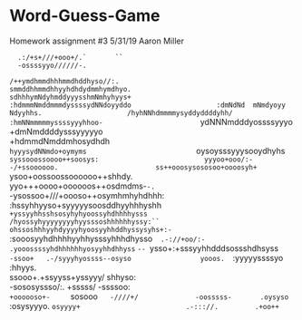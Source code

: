 # Word-Guess-Game
Homework assignment #3 5/31/19
Aaron Miller

<!-- Known Issues List -->
<!-- TODO: doesn't work with words that have duplicate letters -->
<!-- SOLVED Accepts input which is not a letter -->
<!-- SOLVED Doesn't adjust for case -->
<!-- SOLVED java need to be extracted and moved to discrete files -->
<!-- TODO: duplicate guesses not rejected -->
<!-- TODO: add spaces between blank letters -->
<!-- TODO: Last letter chosen not isplayed before win message -->
<!-- TODO: fix readability of code, looks uuuughhlyyy -->


<!-- dog ascii art start -->

      .:/+s+///+ooo+/.`       ``                                                              
      -ossssyyo//////-.                            
`/++ymdhmmdhhhmmdhddhyso//:.                      
smmddhhmmdhhyyhdhdydmmhymdhyo.                    
sdhhhymNdyhmddyyysshmNmhyhyys+                    
:hdmmmNmddmmmdyssssydNNdoyyddo                    
 :dmNdNd  mNmdyoyy  Ndyyhhs.                    
  /hyhNNhdmmmmysyddyddddyhh/                      
    :hmNNmmmmmyssssyyyhhoo-                       
    `ydNNNmdddyossssyyyo                          
     +dmNmddddysssyyyyyo                          
     +hdmmdNmddmhosydhdh                          
    `hyyysydNNmdo+oymyms                          
   `oysoysssyyysooydhyhs`                         
   syssooossoooo++soosys:                         
   yyyoo+ooo/:--/+ssoooooo.                       
   ss++ooosysososoo+oooosyh+`                     
   ysoo+oossoossoooooo++shhdy.                    
   yyo+++oooo+oooooos++osdmdms-`-.`               
   -ysossoo+///+oooso++osymhmhyhdhhh:             
   :hssyhhyyso+syyyyysoosddhyyhhhyshh`            
   +yssyyhhsshsosyhyhyoossyhdhhhhysss             
   /hyossyhyyyyyyyyhyysssoshhhhhhyssy:``          
    ohssoshhhyyhdyyyyhyoosyyhhddhyssysyhs+:-`     
    :sooosyyhdhhhhyyhhysssyhhhdhysso`  .-://+oo/:-
    .yooossssyhdhhhhhhyosyyhhdhhyss`           `--
    `ysso+:+sssyyhhdddsossshdhsyss`               
    -ssoo+   .-/syyyhyossss--osyso                
     yooos.   `:yyyyyssssyo :hhyys.               
     ssooo+.+ssyyss+yssyyy/  shhyso:              
    -sososyssso/:.  +sssss/  -ssssoo:             
   `+oooooso+-     `sosooo`   -////+/             
  -oosssss-       .oysyso`                        
:osysyyyo.       `osyyyy+                         
 .-::://.         .+oo++`              
